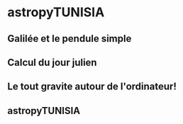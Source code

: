 # astropyTUNISIA

## Galilée et le pendule simple
<preview-lia 
src="https://liascript.github.io/course/?https://raw.githubusercontent.com/pyTUNISIA/home/master/lia/astropy004.md#1">
</preview-lia> 


## Calcul du jour julien
<preview-lia 
src="https://liascript.github.io/course/?https://raw.githubusercontent.com/pyTUNISIA/home/master/lia/astropy003.md#1">
</preview-lia> 


## Le tout gravite autour de l'ordinateur!

<preview-lia 
src="https://liascript.github.io/course/?https://raw.githubusercontent.com/pyTUNISIA/home/master/lia/astropy002.md#1">
</preview-lia> 

## astropyTUNISIA
    
<preview-lia 
src="https://liascript.github.io/course/?https://raw.githubusercontent.com/pyTUNISIA/home/master/lia/astropy001.md#1">

</preview-lia>


